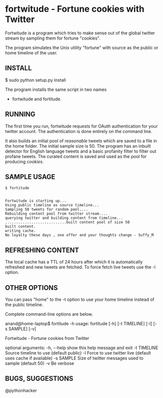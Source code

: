 fortwitude - Fortune cookies with Twitter
========================================

Fortwitude is a program which tries to make sense out of
the global twitter stream by sampling them for fortune
"cookies".

The program simulates the Unix utility "fortune" with
source as the public or home timeline of the user.

INSTALL
-------

$ sudo python setup.py install

The program installs the same script in two names
 - fortwitude and fortitude.

RUNNING
-------

The first time you run, fortwitude requests for OAuth 
authentication for your twitter account. The authentication
is done entirely on the command line.

It also builds an initial pool of *reasonable* tweets which
are saved to a file in the home folder. The initial sample
size is 50. The program has an inbuilt detector for English
language tweets and a basic profanity filter to filter out
profane tweets. The curated content is saved and used as 
the pool for producing *cookies*.

SAMPLE USAGE
------------

```shell
$ fortitude 


Fortwitude is starting up...
Using public timeline as source timeline...
Sampling 50 tweets for random pool....
Rebuilding content pool from twitter stream....
querying twitter and building content from timeline...
............................built content pool of size 50
built content.
writing cache.
No loyalty these days , one offer and your thoughts change - Suffy_M
```

REFRESHING CONTENT
------------------
The local cache has a TTL of 24 hours after which it is automatically
refreshed and new tweets are fetched. To force fetch live tweets use
the -l option.

OTHER OPTIONS
-------------
You can pass "home" to the -t option to use your home timeline
instead of the public timeline. 

Complete command-line options are below.

anand@home-laptop$ fortitude -h
usage: fortitude [-h] [-t TIMELINE] [-l] [-s SAMPLE] [-v]

Fortwitude - Fortune cookies from Twitter

optional arguments:
  -h, --help   show this help message and exit
  -t TIMELINE  Source timeline to use (default public)
  -l           Force to use twitter live (default uses cache if available)
  -s SAMPLE    Size of twitter messages used to sample (default 50)
  -v           Be verbose
 
BUGS, SUGGESTIONS
-----------------
@pythonhacker 











